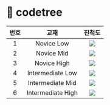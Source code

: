 # 🌳 codetree

| 번호 | 교재 | 진척도 |
| :-: | :-: | :-: |
| 1 | Novice Low | ![](https://progress-bar.xyz/9/?scale=9&width=500) |
| 2 | Novice Mid | ![](https://progress-bar.xyz/2/?scale=10&width=500) |
| 3 | Novice High | ![](https://progress-bar.xyz/0/?scale=10&width=500) |
| 4 | Intermediate Low | ![](https://progress-bar.xyz/0/?scale=6&width=500) |
| 5 | Intermediate Mid | ![](https://progress-bar.xyz/0/?scale=5&width=500) |
| 6 | Intermediate High | ![](https://progress-bar.xyz/0/?scale=5&width=500) |
